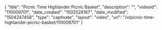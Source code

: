 {
    "title": "Picnic Time Highlander Picnic Basket",
    "description": "",
    "videoid": "110009701",
    "date_created": "1502526167",
    "date_modified": "1504247458",
    "type": "captivate",
    "layout": "video",
    "url": "\/v\/picnic-time-highlander-picnic-basket\/110009701"
}